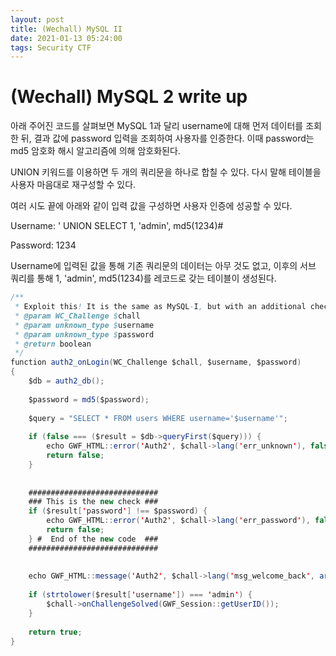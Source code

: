 ```yaml
---
layout: post
title: (Wechall) MySQL II
date: 2021-01-13 05:24:00
tags: Security CTF
---
```


# (Wechall) MySQL 2 write up
아래 주어진 코드를 살펴보면 MySQL 1과 달리 username에 대해 먼저 데이터를 조회한 뒤, 결과 값에 password 입력을 조회하여 사용자를 인증한다. 이때 password는 md5 암호화 해시 알고리즘에 의해 암호화된다.

UNION 키워드를 이용하면 두 개의 쿼리문을 하나로 합칠 수 있다. 다시 말해 테이블을 사용자 마음대로 재구성할 수 있다.

여러 시도 끝에 아래와 같이 입력 값을 구성하면 사용자 인증에 성공할 수 있다.

Username: ' UNION SELECT 1, 'admin', md5(1234)#

Password: 1234

Username에 입력된 값을 통해 기존 쿼리문의 데이터는 아무 것도 없고, 이후의 서브 쿼리를 통해 1, 'admin', md5(1234)를 레코드로 갖는 테이블이 생성된다.

```java
/**
 * Exploit this! It is the same as MySQL-I, but with an additional check, marked with ###
 * @param WC_Challenge $chall
 * @param unknown_type $username
 * @param unknown_type $password
 * @return boolean
 */
function auth2_onLogin(WC_Challenge $chall, $username, $password)
{
	$db = auth2_db();
	
	$password = md5($password);
	
	$query = "SELECT * FROM users WHERE username='$username'";
	
	if (false === ($result = $db->queryFirst($query))) {
		echo GWF_HTML::error('Auth2', $chall->lang('err_unknown'), false);
		return false;
	}
	
	
	#############################
	### This is the new check ###
	if ($result['password'] !== $password) {
		echo GWF_HTML::error('Auth2', $chall->lang('err_password'), false);
		return false;
	} #  End of the new code  ###
	#############################
	
	
	echo GWF_HTML::message('Auth2', $chall->lang('msg_welcome_back', array(htmlspecialchars($result['username']))), false);
	
	if (strtolower($result['username']) === 'admin') {
		$chall->onChallengeSolved(GWF_Session::getUserID());
	}
	
	return true;
}
```